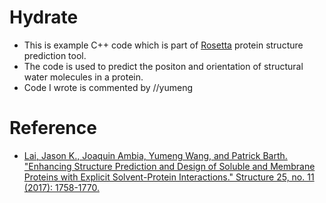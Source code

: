 # Hydrate
* This is example C++ code which is part of [Rosetta](https://www.rosettacommons.org) protein structure prediction tool.
* The code is used to predict the positon and orientation of structural water molecules in a protein.
* Code I wrote is commented by //yumeng

# Reference
* [Lai, Jason K., Joaquin Ambia, Yumeng Wang, and Patrick Barth. "Enhancing Structure Prediction and Design of Soluble and Membrane Proteins with Explicit Solvent-Protein Interactions." Structure 25, no. 11 (2017): 1758-1770.](https://www.ncbi.nlm.nih.gov/pubmed/28966016)
